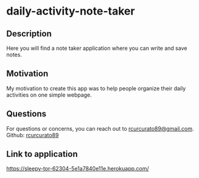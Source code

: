 # daily-activity-note-taker

## Description

Here you will find a note taker application where you can write and save notes.

## Motivation

My motivation to create this app was to help people organize their daily activities on one simple webpage.

## Questions

For questions or concerns, you can reach out to rcurcurato89@gmail.com.
Github: [rcurcurato89](https://github.com/rcurcurato89)

## Link to application

https://sleepy-tor-62304-5e1a7840e11e.herokuapp.com/
